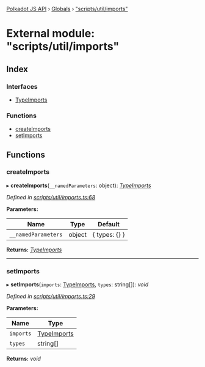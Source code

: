 [Polkadot JS API](../README.md) › [Globals](../globals.md) › ["scripts/util/imports"](_scripts_util_imports_.md)

# External module: "scripts/util/imports"

## Index

### Interfaces

* [TypeImports](../interfaces/_scripts_util_imports_.typeimports.md)

### Functions

* [createImports](_scripts_util_imports_.md#createimports)
* [setImports](_scripts_util_imports_.md#setimports)

## Functions

###  createImports

▸ **createImports**(`__namedParameters`: object): *[TypeImports](../interfaces/_scripts_util_imports_.typeimports.md)*

*Defined in [scripts/util/imports.ts:68](https://github.com/polkadot-js/api/blob/e601ae27a1/packages/types/src/scripts/util/imports.ts#L68)*

**Parameters:**

Name | Type | Default |
------ | ------ | ------ |
`__namedParameters` | object |  { types: {} } |

**Returns:** *[TypeImports](../interfaces/_scripts_util_imports_.typeimports.md)*

___

###  setImports

▸ **setImports**(`imports`: [TypeImports](../interfaces/_scripts_util_imports_.typeimports.md), `types`: string[]): *void*

*Defined in [scripts/util/imports.ts:29](https://github.com/polkadot-js/api/blob/e601ae27a1/packages/types/src/scripts/util/imports.ts#L29)*

**Parameters:**

Name | Type |
------ | ------ |
`imports` | [TypeImports](../interfaces/_scripts_util_imports_.typeimports.md) |
`types` | string[] |

**Returns:** *void*
